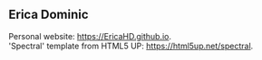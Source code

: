 ## Erica Dominic
Personal website: https://EricaHD.github.io.  
'Spectral' template from HTML5 UP: https://html5up.net/spectral.
